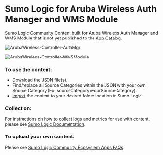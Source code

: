 # Sumo Logic for Aruba Wireless Auth Manager and WMS Module
Sumo Logic Community Content built for Aruba Wireless Auth Manager and WMS Module that is not yet published to the [App Catalog](https://help.sumologic.com/docs/integrations/).

![ArubaWireless-Controller-AuthMgr](Screenshots/ArubaWireless-Controller-AuthMgr.png)

![ArubaWireless-Controller-WMSModule](Screenshots/ArubaWireless-Controller-WMSModule.png)

### To use the content:
- Download the JSON file(s).
- Find/replace all Source Categories within the JSON with your own Source Category (Ex: sourceCategory=yourSourceCategory).
- [Import](https://help.sumologic.com/docs/get-started/library/#import-content) the content to your desired folder location in Sumo Logic.

### Collection:
For instructions on how to collect logs and metrics for use with content, please see [Sumo Logic Documentation](https://help.sumologic.com/docs/send-data/).

### To upload your own content:
Please see [Sumo Logic Community Ecosystem Apps FAQs](https://help.sumologic.com/docs/integrations/community-ecosystem-apps/#faq).